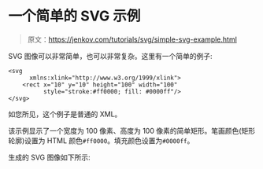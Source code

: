 # 一个简单的 SVG 示例

> 原文：<https://jenkov.com/tutorials/svg/simple-svg-example.html>

SVG 图像可以非常简单，也可以非常复杂。这里有一个简单的例子:

```
<svg  
      xmlns:xlink="http://www.w3.org/1999/xlink">
    <rect x="10" y="10" height="100" width="100"
          style="stroke:#ff0000; fill: #0000ff"/>
</svg>

```

如您所见，这个例子是普通的 XML。

该示例显示了一个宽度为 100 像素、高度为 100 像素的简单矩形。笔画颜色(矩形轮廓)设置为 HTML 颜色`#ff0000`。填充颜色设置为`#0000ff`。

生成的 SVG 图像如下所示: